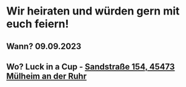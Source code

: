 # Wir heiraten und würden gern mit euch feiern!

## Wann? 09.09.2023

## Wo? Luck in a Cup - [Sandstraße 154, 45473 Mülheim an der Ruhr](https://www.google.com/maps/place/LUCK+in+A+CUP/@51.4389929,6.8732393,15z/data=!4m5!3m4!1s0x0:0xf68df9c1d0c50e78!8m2!3d51.4389929!4d6.8732393)
